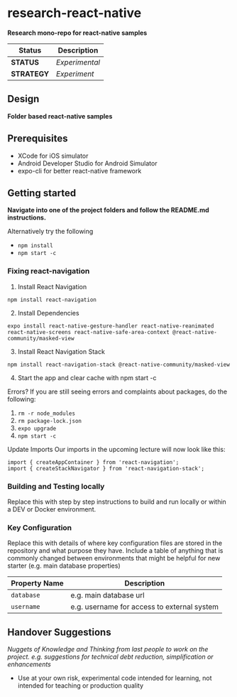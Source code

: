 # research-react-native

**Research mono-repo for react-native samples**

 Status        | Description
 ------------- | ------------- 
 **STATUS**    | _Experimental_ 
 **STRATEGY**  | _Experiment_


## Design

**Folder based react-native samples**  


## Prerequisites

* XCode for iOS simulator
* Android Developer Studio for Android Simulator
* expo-cli for better react-native framework


## Getting started

**Navigate into one of the project folders and follow the README.md instructions.**

Alternatively try the following

* `npm install`
* `npm start -c`


### Fixing react-navigation

1. Install React Navigation

`npm install react-navigation`

2. Install Dependencies

`expo install react-native-gesture-handler react-native-reanimated react-native-screens react-native-safe-area-context @react-native-community/masked-view`

3. Install React Navigation Stack

`npm install react-navigation-stack @react-native-community/masked-view`

4. Start the app and clear cache with npm start -c

Errors?
If you are still seeing errors and complaints about packages, do the following:

1. `rm -r node_modules`
2. `rm package-lock.json`
3. `expo upgrade`
4. `npm start -c`

Update Imports
Our imports in the upcoming lecture will now look like this:

```
import { createAppContainer } from 'react-navigation';
import { createStackNavigator } from 'react-navigation-stack';
```


### Building and Testing locally

Replace this with step by step instructions to build and run locally or within a DEV or Docker environment.

### Key Configuration

Replace this with details of where key configuration files are stored in the repository and what purpose they have.  Include a table of anything that is commonly changed between environments that might be helpful for new starter (e.g. main database properties)

Property Name  | Description
 ------------- | ------------- 
 `database`    | e.g. main database url
 `username`    | e.g. username for access to external system    


## Handover Suggestions

_Nuggets of Knowledge and Thinking from last people to work on the project._
_e.g. suggestions for technical debt reduction, simplification or enhancements_

* Use at your own risk, experimental code intended for learning, not intended for teaching or production quality 


